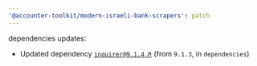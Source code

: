 ```yaml
---
'@accounter-toolkit/modern-israeli-bank-scrapers': patch
---
```


dependencies updates:

- Updated dependency [`inquirer@9.1.4` ↗︎](https://www.npmjs.com/package/inquirer/v/9.1.4) (from `9.1.3`, in `dependencies`)
